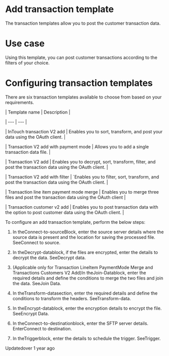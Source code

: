 # Add transaction template

The transaction templates allow you to post the customer transaction data.

# Use case

Using this template, you can post customer transactions according to the filters of your choice.

# Configuring transaction templates

There are six transaction templates available to choose from based on your requirements.

| Template name | Description |

| --- | --- |

| InTouch transaction V2 add | Enables you to sort, transform, and post your data using the OAuth client. |

| Transaction V2 add with payment mode | Allows you to add a single transaction data file. |

| Transaction V2 add | Enables you to decrypt, sort, transform, filter, and post the transaction data using the OAuth client. |

| Transaction V2 add with filter | `Enables you to filter, sort, transform, and post the transaction data using the OAuth client. |

| Transaction line item payment mode merge | Enables you to merge three files and post the transaction data using the OAuth client |

| Transaction customer v2 add | Enables you to post transaction data with the option to post customer data using the OAuth client. |



To configure an add transaction template, perform the below steps:

1. In theConnect-to-sourceBlock, enter the source server details where the source data is present and the location for saving the processed file. SeeConnect to source.

2. In theDecrypt-datablock, if the files are encrypted, enter the details to decrypt the data. SeeDecrypt data.

3. (Applicable only for Transaction LineItem PaymentMode Merge and Transactions Customers V2 Add)In theJoin-Datablock, enter the required details and define the conditions to merge the two files and join the data. SeeJoin Data.

4. In theTransform-datasection, enter the required details and define the conditions to transform the headers. SeeTransform-data.

5. In theEncrypt-datablock, enter the encryption details to encrypt the file. SeeEncrypt Data.

6. In theConnect-to-destinationblock, enter the SFTP server details. EnterConnect to destination.

7. In theTriggerblock, enter the details to schedule the trigger. SeeTrigger.

Updatedover 1 year ago